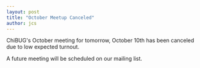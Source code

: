 ```yaml
---
layout: post
title: "October Meetup Canceled"
author: jcs
---
```


ChiBUG's October meeting for tomorrow, October 10th has been canceled due to
low expected turnout.

A future meeting will be scheduled on our mailing list.
